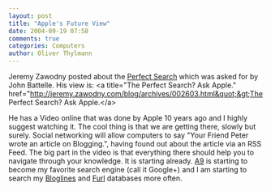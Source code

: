 ```yaml
---
layout: post
title: "Apple's Future View"
date: 2004-09-19 07:58
comments: true
categories: Computers
author: Oliver Thylmann
---
```



Jeremy Zawodny posted about the [Perfect Search](http://battellemedia.com/archives/000878.php) which was asked for by John Battelle. His view is: &lt;a title=&quot;The Perfect Search?  Ask Apple.&quot; href=&quot;http://jeremy.zawodny.com/blog/archives/002603.html&quot;&gt;The Perfect Search?  Ask Apple.&lt;/a&gt;

He has a Video online that was done by Apple 10 years ago and I highly suggest watching it. The cool thing is that we are getting there, slowly but surely. Social networking will allow computers to say &quot;Your Friend Peter wrote an article on Blogging.&quot;, having found out about the article via an RSS Feed. The big part in the video is that everything there should help you to navigate through your knowledge. It is starting already. [A9](http://a9.com/) is starting to become my favorite search engine (call it Google+) and I am starting to search my [Bloglines](http://bloglines.com/) and [Furl](http://www.furl.net/) databases more often.


